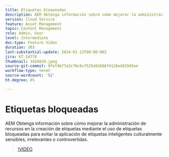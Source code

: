 ```yaml
---
title: Etiquetas bloqueadas
description: AEM Obtenga información sobre cómo mejorar la administración de recursos en la creación de etiquetas mediante el uso de etiquetas bloqueadas para evitar la aplicación de etiquetas inteligentes culturalmente sensibles, irrelevantes o controvertidas.
version: Cloud Service
feature: Asset Management
topic: Content Management
role: Admin, User
level: Intermediate
doc-type: Feature Video
duration: 303
last-substantial-update: 2024-01-12T00:00:00Z
jira: KT-14778
thumbnail: 3426839.jpeg
source-git-commit: 9fef4b77a2c70c8cf525d42686f4120e481945ee
workflow-type: tm+mt
source-wordcount: '52'
ht-degree: 0%

---
```



# Etiquetas bloqueadas

AEM Obtenga información sobre cómo mejorar la administración de recursos en la creación de etiquetas mediante el uso de etiquetas bloqueadas para evitar la aplicación de etiquetas inteligentes culturalmente sensibles, irrelevantes o controvertidas.

>[!VIDEO](https://video.tv.adobe.com/v/3426839/?learn=on)
